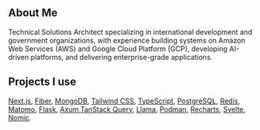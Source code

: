 ## About Me
Technical Solutions Architect specializing in international development and government organizations, with experience building systems on Amazon Web Services (AWS) and Google Cloud Platform (GCP), developing AI-driven platforms, and delivering enterprise-grade applications.

## Projects I use
[Next.js](https://nextjs.org/), [Fiber](https://gofiber.io/), [MongoDB](https://www.mongodb.com/), [Tailwind CSS](https://tailwindcss.com/), [TypeScript](https://www.typescriptlang.org/), [PostgreSQL](https://www.postgresql.org/), [Redis](https://redis.io/), [Matomo](https://matomo.org/), [Flask](https://flask.palletsprojects.com/), [Axum](https://docs.rs/axum/latest/axum/),[TanStack Query](https://tanstack.com/query/latest), [Llama](https://ai.meta.com/llama/), [Podman](https://podman.io/), [Recharts](https://recharts.github.io/en-US), [Svelte](https://svelte.dev/), [Nomic](https://ollama.com/library/nomic-embed-text).

